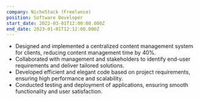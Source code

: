 ```yaml
---
company: NicheStack (Freelance)
position: Software Developer
start_date: 2022-03-01T12:00:00.000Z
end_date: 2023-01-01T12:12:00.000Z
---
```

* Designed and implemented a centralized content management system for clients,
  reducing content management time by 40%.
* Collaborated with management and stakeholders to identify end-user requirements and
  deliver tailored solutions.
* Developed efficient and elegant code based on project requirements, ensuring high
  performance and scalability.
* Conducted testing and deployment of applications, ensuring smooth functionality and user
  satisfaction.
